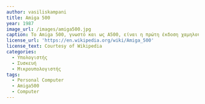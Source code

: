 ```yaml
---
author: vasiliskampani
title: Amiga 500
year: 1987
image_url: /images/amiga500.jpg
caption: Το Amiga 500, γνωστό και ως A500, είναι η πρώτη έκδοση χαμηλού επιπέδου του οικιακού υπολογιστή Amiga. Μοιάζει εξωτερικά με το Commodore 128. Κατά την ανάπτυξη η βάση του Amiga 500 φιλοξενεί ένα πληκτρολόγιο και μια CPU σε ένα κέλυφος, σε αντίθεση με την Amiga 1000. Tο πληκτρολόγιο περιέχει 94 πλήκτρα, συμπεριλαμβανομένων δέκα πλήκτρων λειτουργιών, τέσσερα πλήκτρα κέρσορα και ένα αριθμητικό πληκτρολόγιο.
license_url: 'https://en.wikipedia.org/wiki/Amiga_500'
license_text: Courtesy of Wikipedia
categories:
  - Υπολογιστής
  - Συσκευή
  - Μικρουπολογιστής
tags:
  - Personal Computer
  - Amiga500
  - Computer
---
```

